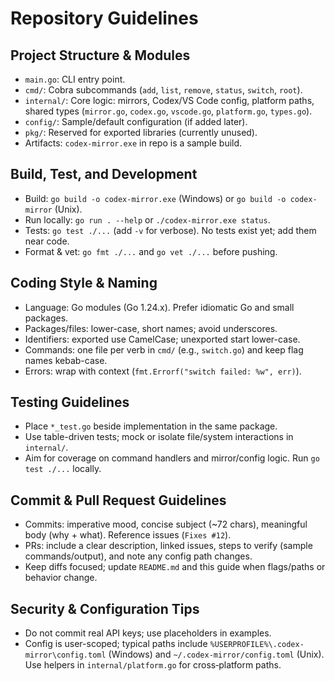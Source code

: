 # Repository Guidelines

## Project Structure & Modules
- `main.go`: CLI entry point.
- `cmd/`: Cobra subcommands (`add`, `list`, `remove`, `status`, `switch`, `root`).
- `internal/`: Core logic: mirrors, Codex/VS Code config, platform paths, shared types (`mirror.go`, `codex.go`, `vscode.go`, `platform.go`, `types.go`).
- `config/`: Sample/default configuration (if added later).
- `pkg/`: Reserved for exported libraries (currently unused).
- Artifacts: `codex-mirror.exe` in repo is a sample build.

## Build, Test, and Development
- Build: `go build -o codex-mirror.exe` (Windows) or `go build -o codex-mirror` (Unix).
- Run locally: `go run . --help` or `./codex-mirror.exe status`.
- Tests: `go test ./...` (add `-v` for verbose). No tests exist yet; add them near code.
- Format & vet: `go fmt ./...` and `go vet ./...` before pushing.

## Coding Style & Naming
- Language: Go modules (Go 1.24.x). Prefer idiomatic Go and small packages.
- Packages/files: lower-case, short names; avoid underscores.
- Identifiers: exported use CamelCase; unexported start lower-case.
- Commands: one file per verb in `cmd/` (e.g., `switch.go`) and keep flag names kebab-case.
- Errors: wrap with context (`fmt.Errorf("switch failed: %w", err)`).

## Testing Guidelines
- Place `*_test.go` beside implementation in the same package.
- Use table-driven tests; mock or isolate file/system interactions in `internal/`.
- Aim for coverage on command handlers and mirror/config logic. Run `go test ./...` locally.

## Commit & Pull Request Guidelines
- Commits: imperative mood, concise subject (~72 chars), meaningful body (why + what). Reference issues (`Fixes #12`).
- PRs: include a clear description, linked issues, steps to verify (sample commands/output), and note any config path changes.
- Keep diffs focused; update `README.md` and this guide when flags/paths or behavior change.

## Security & Configuration Tips
- Do not commit real API keys; use placeholders in examples.
- Config is user-scoped; typical paths include `%USERPROFILE%\.codex-mirror\config.toml` (Windows) and `~/.codex-mirror/config.toml` (Unix). Use helpers in `internal/platform.go` for cross‑platform paths.

